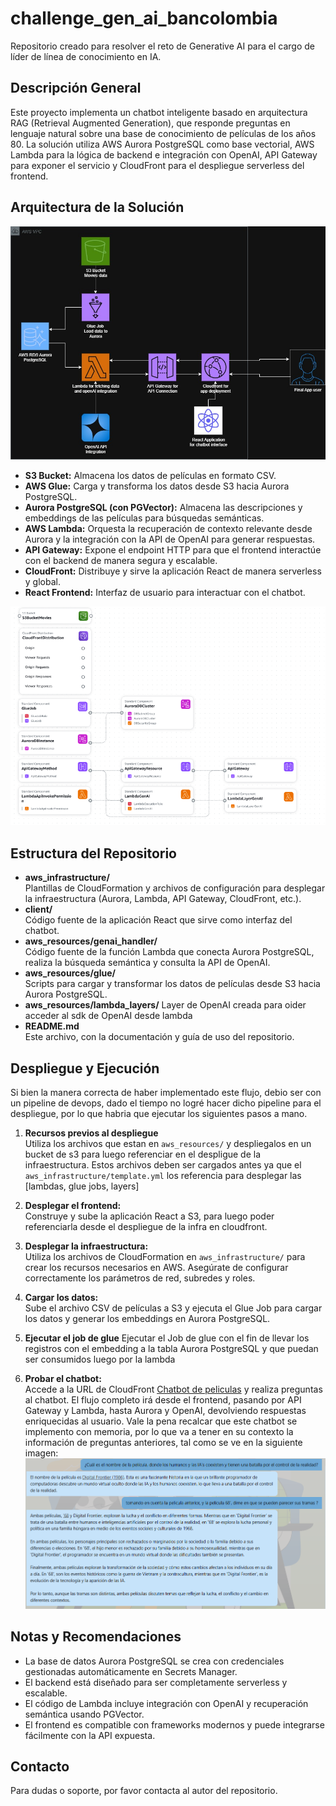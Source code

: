 # challenge_gen_ai_bancolombia

Repositorio creado para resolver el reto de Generative AI para el cargo de líder de línea de conocimiento en IA.

## Descripción General

Este proyecto implementa un chatbot inteligente basado en arquitectura RAG (Retrieval Augmented Generation), que responde preguntas en lenguaje natural sobre una base de conocimiento de películas de los años 80. La solución utiliza AWS Aurora PostgreSQL como base vectorial, AWS Lambda para la lógica de backend e integración con OpenAI, API Gateway para exponer el servicio y CloudFront para el despliegue serverless del frontend.

## Arquitectura de la Solución

![Arquitectura de la Solución](client/public/Bancolombia_test.jpg)
- **S3 Bucket:** Almacena los datos de películas en formato CSV.
- **AWS Glue:** Carga y transforma los datos desde S3 hacia Aurora PostgreSQL.
- **Aurora PostgreSQL (con PGVector):** Almacena las descripciones y embeddings de las películas para búsquedas semánticas.
- **AWS Lambda:** Orquesta la recuperación de contexto relevante desde Aurora y la integración con la API de OpenAI para generar respuestas.
- **API Gateway:** Expone el endpoint HTTP para que el frontend interactúe con el backend de manera segura y escalable.
- **CloudFront:** Distribuye y sirve la aplicación React de manera serverless y global.
- **React Frontend:** Interfaz de usuario para interactuar con el chatbot.

![Arquitectura de la Solución](infra%20composer%20image.png)

## Estructura del Repositorio

- **aws_infrastructure/**  
  Plantillas de CloudFormation y archivos de configuración para desplegar la infraestructura (Aurora, Lambda, API Gateway, CloudFront, etc.).
- **client/**  
  Código fuente de la aplicación React que sirve como interfaz del chatbot.
- **aws_resources/genai_handler/**  
  Código fuente de la función Lambda que conecta Aurora PostgreSQL, realiza la búsqueda semántica y consulta la API de OpenAI.
- **aws_resources/glue/**  
  Scripts para cargar y transformar los datos de películas desde S3 hacia Aurora PostgreSQL.
- **aws_resources/lambda_layers/**
  Layer de OpenAI creada para oider acceder al sdk de OpenAI desde lambda
- **README.md**  
  Este archivo, con la documentación y guía de uso del repositorio.

## Despliegue y Ejecución

Si bien la manera correcta de haber implementado este flujo, debio ser con un pipeline de devops, dado el tiempo no logré hacer dicho pipeline para el despliegue, por lo que habria que ejecutar los siguientes pasos a mano.

1. **Recursos previos al despliegue**  
   Utiliza los archivos que estan en `aws_resources/` y despliegalos en un bucket de s3 para luego referenciar en el despligue de la infraestructura. Estos archivos deben ser cargados antes ya que el `aws_infrastructure/template.yml` los referencia para desplegar las [lambdas, glue jobs, layers]

2. **Desplegar el frontend:**  
   Construye y sube la aplicación React a S3, para luego poder referenciarla desde el despliegue de la infra en cloudfront.

3. **Desplegar la infraestructura:**  
   Utiliza los archivos de CloudFormation en `aws_infrastructure/` para crear los recursos necesarios en AWS. Asegúrate de configurar correctamente los parámetros de red, subredes y roles.

4. **Cargar los datos:**  
   Sube el archivo CSV de películas a S3 y ejecuta el Glue Job para cargar los datos y generar los embeddings en Aurora PostgreSQL.

5. **Ejecutar el job de glue**
   Ejecutar el Job de glue con el fin de llevar los registros con el embedding a la tabla Aurora PostgreSQL y que puedan ser consumidos luego por la lambda

5. **Probar el chatbot:**  
   Accede a la URL de CloudFront [Chatbot de peliculas](https://d3kjexr2r1pqgf.cloudfront.net/) y realiza preguntas al chatbot. El flujo completo irá desde el frontend, pasando por API Gateway y Lambda, hasta Aurora y OpenAI, devolviendo respuestas enriquecidas al usuario. Vale la pena recalcar que este chatbot se implemento con memoria, por lo que va a tener en su contexto la información de preguntas anteriores, tal como se ve en la siguiente imagen:
![Chatbot con memoria](chat_example_image.png)

## Notas y Recomendaciones

- La base de datos Aurora PostgreSQL se crea con credenciales gestionadas automáticamente en Secrets Manager.
- El backend está diseñado para ser completamente serverless y escalable.
- El código de Lambda incluye integración con OpenAI y recuperación semántica usando PGVector.
- El frontend es compatible con frameworks modernos y puede integrarse fácilmente con la API expuesta.

## Contacto

Para dudas o soporte, por favor contacta al autor del repositorio.